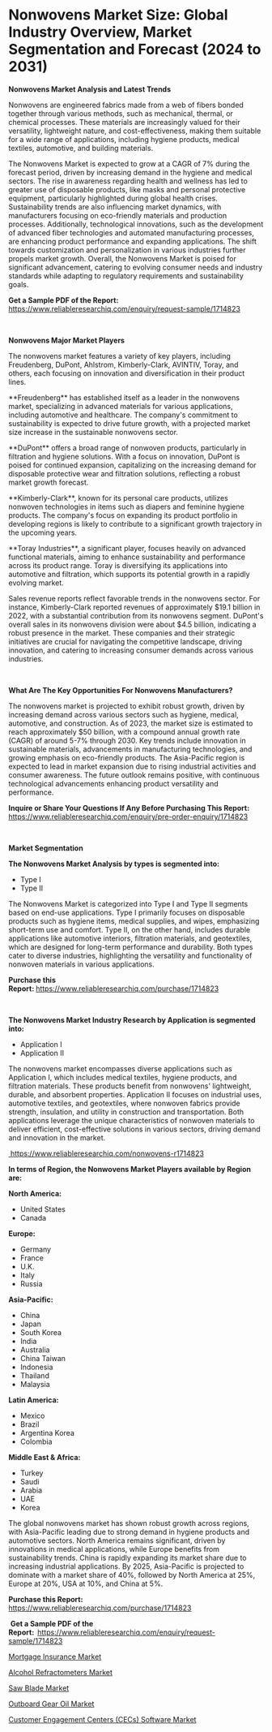 <p><h1>Nonwovens Market Size: Global Industry Overview, Market Segmentation and Forecast (2024 to 2031)</h1></p><p><strong>Nonwovens Market Analysis and Latest Trends</strong></p>
<p><p>Nonwovens are engineered fabrics made from a web of fibers bonded together through various methods, such as mechanical, thermal, or chemical processes. These materials are increasingly valued for their versatility, lightweight nature, and cost-effectiveness, making them suitable for a wide range of applications, including hygiene products, medical textiles, automotive, and building materials.</p><p>The Nonwovens Market is expected to grow at a CAGR of 7% during the forecast period, driven by increasing demand in the hygiene and medical sectors. The rise in awareness regarding health and wellness has led to greater use of disposable products, like masks and personal protective equipment, particularly highlighted during global health crises. Sustainability trends are also influencing market dynamics, with manufacturers focusing on eco-friendly materials and production processes. Additionally, technological innovations, such as the development of advanced fiber technologies and automated manufacturing processes, are enhancing product performance and expanding applications. The shift towards customization and personalization in various industries further propels market growth. Overall, the Nonwovens Market is poised for significant advancement, catering to evolving consumer needs and industry standards while adapting to regulatory requirements and sustainability goals.</p></p>
<p><strong>Get a Sample PDF of the Report:&nbsp;</strong> <a href="https://www.reliableresearchiq.com/enquiry/request-sample/1714823?utm_campaign=123&utm_medium=2&utm_source=Github&utm_content=ia&utm_term=23102024&utm_id=nonwovens">https://www.reliableresearchiq.com/enquiry/request-sample/1714823</a></p>
<p>&nbsp;</p>
<p><strong>Nonwovens Major Market Players</strong></p>
<p><p>The nonwovens market features a variety of key players, including Freudenberg, DuPont, Ahlstrom, Kimberly-Clark, AVINTIV, Toray, and others, each focusing on innovation and diversification in their product lines.</p><p>**Freudenberg** has established itself as a leader in the nonwovens market, specializing in advanced materials for various applications, including automotive and healthcare. The company's commitment to sustainability is expected to drive future growth, with a projected market size increase in the sustainable nonwovens sector.</p><p>**DuPont** offers a broad range of nonwoven products, particularly in filtration and hygiene solutions. With a focus on innovation, DuPont is poised for continued expansion, capitalizing on the increasing demand for disposable protective wear and filtration solutions, reflecting a robust market growth forecast.</p><p>**Kimberly-Clark**, known for its personal care products, utilizes nonwoven technologies in items such as diapers and feminine hygiene products. The company's focus on expanding its product portfolio in developing regions is likely to contribute to a significant growth trajectory in the upcoming years.</p><p>**Toray Industries**, a significant player, focuses heavily on advanced functional materials, aiming to enhance sustainability and performance across its product range. Toray is diversifying its applications into automotive and filtration, which supports its potential growth in a rapidly evolving market.</p><p>Sales revenue reports reflect favorable trends in the nonwovens sector. For instance, Kimberly-Clark reported revenues of approximately $19.1 billion in 2022, with a substantial contribution from its nonwovens segment. DuPont's overall sales in its nonwovens division were about $4.5 billion, indicating a robust presence in the market. These companies and their strategic initiatives are crucial for navigating the competitive landscape, driving innovation, and catering to increasing consumer demands across various industries.</p></p>
<p>&nbsp;</p>
<p><strong>What Are The Key Opportunities For Nonwovens Manufacturers?</strong></p>
<p><p>The nonwovens market is projected to exhibit robust growth, driven by increasing demand across various sectors such as hygiene, medical, automotive, and construction. As of 2023, the market size is estimated to reach approximately $50 billion, with a compound annual growth rate (CAGR) of around 5-7% through 2030. Key trends include innovation in sustainable materials, advancements in manufacturing technologies, and growing emphasis on eco-friendly products. The Asia-Pacific region is expected to lead in market expansion due to rising industrial activities and consumer awareness. The future outlook remains positive, with continuous technological advancements enhancing product versatility and performance.</p></p>
<p><strong>Inquire or Share Your Questions If Any Before Purchasing This Report:</strong> <a href="https://www.reliableresearchiq.com/enquiry/pre-order-enquiry/1714823?utm_campaign=123&utm_medium=2&utm_source=Github&utm_content=ia&utm_term=23102024&utm_id=nonwovens">https://www.reliableresearchiq.com/enquiry/pre-order-enquiry/1714823</a></p>
<p>&nbsp;</p>
<p><strong>Market Segmentation</strong></p>
<p><strong>The Nonwovens Market Analysis by types is segmented into:</strong></p>
<p><ul><li>Type I</li><li>Type II</li></ul></p>
<p><p>The Nonwovens Market is categorized into Type I and Type II segments based on end-use applications. Type I primarily focuses on disposable products such as hygiene items, medical supplies, and wipes, emphasizing short-term use and comfort. Type II, on the other hand, includes durable applications like automotive interiors, filtration materials, and geotextiles, which are designed for long-term performance and durability. Both types cater to diverse industries, highlighting the versatility and functionality of nonwoven materials in various applications.</p></p>
<p><strong>Purchase this Report:&nbsp;</strong><a href="https://www.reliableresearchiq.com/purchase/1714823?utm_campaign=123&utm_medium=2&utm_source=Github&utm_content=ia&utm_term=23102024&utm_id=nonwovens">https://www.reliableresearchiq.com/purchase/1714823</a></p>
<p>&nbsp;</p>
<p><strong>The Nonwovens Market Industry Research by Application is segmented into:</strong></p>
<p><ul><li>Application I</li><li>Application II</li></ul></p>
<p><p>The nonwovens market encompasses diverse applications such as Application I, which includes medical textiles, hygiene products, and filtration materials. These products benefit from nonwovens' lightweight, durable, and absorbent properties. Application II focuses on industrial uses, automotive textiles, and geotextiles, where nonwoven fabrics provide strength, insulation, and utility in construction and transportation. Both applications leverage the unique characteristics of nonwoven materials to deliver efficient, cost-effective solutions in various sectors, driving demand and innovation in the market.</p></p>
<p><a href="https://www.reliableresearchiq.com/nonwovens-r1714823?utm_campaign=123&utm_medium=2&utm_source=Github&utm_content=ia&utm_term=23102024&utm_id=nonwovens">&nbsp;https://www.reliableresearchiq.com/nonwovens-r1714823</a></p>
<p><strong>In terms of Region, the Nonwovens Market Players available by Region are:</strong></p>
<p>
    <p> <strong> North America: </strong>
        <ul>
            <li>United States</li>
            <li>Canada</li>
        </ul>
        </p> 
    <p> <strong> Europe: </strong>
        <ul>
            <li>Germany</li>
            <li>France</li>
            <li>U.K.</li>
            <li>Italy</li>
            <li>Russia</li>
        </ul>
        </p> 
    <p> <strong> Asia-Pacific: </strong>
        <ul>
            <li>China</li>
            <li>Japan</li>
            <li>South Korea</li>
            <li>India</li>
            <li>Australia</li>
            <li>China Taiwan</li>
            <li>Indonesia</li>
            <li>Thailand</li>
            <li>Malaysia</li>
        </ul>
        </p> 
    <p> <strong> Latin America: </strong>
        <ul>
            <li>Mexico</li>
            <li>Brazil</li>
            <li>Argentina Korea</li>
            <li>Colombia</li>
        </ul>
        </p> 
    <p> <strong> Middle East & Africa: </strong>
        <ul>
            <li>Turkey</li>
            <li>Saudi</li>
            <li>Arabia</li>
            <li>UAE</li>
            <li>Korea</li>
        </ul>
    </p>
    </p>
<p><p>The global nonwovens market has shown robust growth across regions, with Asia-Pacific leading due to strong demand in hygiene products and automotive sectors. North America remains significant, driven by innovations in medical applications, while Europe benefits from sustainability trends. China is rapidly expanding its market share due to increasing industrial applications. By 2025, Asia-Pacific is projected to dominate with a market share of 40%, followed by North America at 25%, Europe at 20%, USA at 10%, and China at 5%.</p></p>
<p><strong>Purchase this Report: </strong><a href="https://www.reliableresearchiq.com/purchase/1714823?utm_campaign=123&utm_medium=2&utm_source=Github&utm_content=ia&utm_term=23102024&utm_id=nonwovens">https://www.reliableresearchiq.com/purchase/1714823</a></p>
<p>&nbsp;<strong>Get a Sample PDF of the Report:&nbsp;&nbsp;</strong><a href="https://www.reliableresearchiq.com/enquiry/request-sample/1714823?utm_campaign=123&utm_medium=2&utm_source=Github&utm_content=ia&utm_term=23102024&utm_id=nonwovens">https://www.reliableresearchiq.com/enquiry/request-sample/1714823</a></p>
<p><strong></strong></p>
<p><p><a href="https://www.linkedin.com/pulse/global-mortgage-insurance-market-opportunities-challenges2024-nmvbc?utm_campaign=123&utm_medium=2&utm_source=Github&utm_content=ia&utm_term=23102024&utm_id=nonwovens">Mortgage Insurance Market</a></p><p><a href="https://issuu.com/reportprime-2/docs/alcohol-refractometers-market-size-_9b5191a8b1cd71?utm_campaign=123&utm_medium=2&utm_source=Github&utm_content=ia&utm_term=23102024&utm_id=nonwovens">Alcohol Refractometers Market</a></p><p><a href="https://github.com/padencrooks0o/Market-Research-Report-List-1/blob/main/saw-blade-market.md?utm_campaign=123&utm_medium=2&utm_source=Github&utm_content=ia&utm_term=23102024&utm_id=nonwovens">Saw Blade Market</a></p><p><a href="https://www.linkedin.com/pulse/navigating-global-outboard-gear-oil-market-landscape-trends-fxgxc?utm_campaign=123&utm_medium=2&utm_source=Github&utm_content=ia&utm_term=23102024&utm_id=nonwovens">Outboard Gear Oil Market</a></p><p><a href="https://github.com/birroctaymonyj/Market-Research-Report-List-1/blob/main/customer-engagement-centers-cecs-software-market.md?utm_campaign=123&utm_medium=2&utm_source=Github&utm_content=ia&utm_term=23102024&utm_id=nonwovens">Customer Engagement Centers (CECs) Software Market</a></p></p>